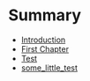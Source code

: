 # Summary

* [Introduction](README.md)
* [First Chapter](chapter1.md)
* [Test](test.md)
* [some\_little\_test](somelittle-test.md)

